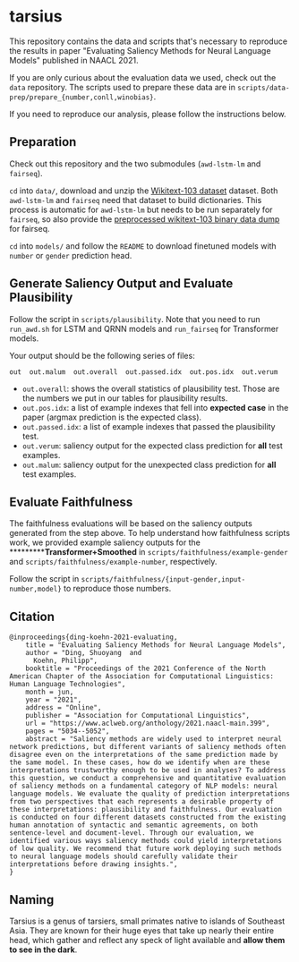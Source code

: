 # tarsius

This repository contains the data and scripts that's necessary to reproduce the results in paper "Evaluating Saliency Methods for Neural Language Models" published in NAACL 2021.

If you are only curious about the evaluation data we used, check out the `data` repository. The scripts used to prepare these data are in `scripts/data-prep/prepare_{number,conll,winobias}`.

If you need to reproduce our analysis, please follow the instructions below.

## Preparation

Check out this repository and the two submodules (`awd-lstm-lm` and `fairseq`).

`cd` into `data/`, download and unzip the [Wikitext-103 dataset](https://s3.amazonaws.com/research.metamind.io/wikitext/wikitext-103-v1.zip) dataset. Both `awd-lstm-lm` and `fairseq` need that dataset to build dictionaries. This process is automatic for `awd-lstm-lm` but needs to be run separately for `fairseq`, so also provide the [preprocessed wikitext-103 binary data dump](http://cs.jhu.edu/~sding/downloads/naacl2021/data-bin/wikitext-103.tar.gz) for fairseq.

`cd` into `models/` and follow the `README` to download finetuned models with `number` or `gender` prediction head.

## Generate Saliency Output and Evaluate Plausibility

Follow the script in `scripts/plausibility`. Note that you need to run `run_awd.sh` for LSTM and QRNN models and `run_fairseq` for Transformer models.

Your output should be the following series of files:

```
out  out.malum  out.overall  out.passed.idx  out.pos.idx  out.verum
```

+ `out.overall`: shows the overall statistics of plausibility test. Those are the numbers we put in our tables for plausibility results.
+ `out.pos.idx`: a list of example indexes that fell into **expected case** in the paper (argmax prediction is the expected class).
+ `out.passed.idx`: a list of example indexes that passed the plausibility test.
+ `out.verum`: saliency output for the expected class prediction for **all** test examples.
+ `out.malum`: saliency output for the unexpected class prediction for **all** test examples.

## Evaluate Faithfulness

The faithfulness evaluations will be based on the saliency outputs generated from the step above. To help understand how faithfulness scripts work, we provided example saliency outputs for the ***********Transformer+Smoothed** in `scripts/faithfulness/example-gender` and `scripts/faithfulness/example-number`, respectively.

Follow the script in `scripts/faithfulness/{input-gender,input-number,model}` to reproduce those numbers.

## Citation

```
@inproceedings{ding-koehn-2021-evaluating,
    title = "Evaluating Saliency Methods for Neural Language Models",
    author = "Ding, Shuoyang  and
      Koehn, Philipp",
    booktitle = "Proceedings of the 2021 Conference of the North American Chapter of the Association for Computational Linguistics: Human Language Technologies",
    month = jun,
    year = "2021",
    address = "Online",
    publisher = "Association for Computational Linguistics",
    url = "https://www.aclweb.org/anthology/2021.naacl-main.399",
    pages = "5034--5052",
    abstract = "Saliency methods are widely used to interpret neural network predictions, but different variants of saliency methods often disagree even on the interpretations of the same prediction made by the same model. In these cases, how do we identify when are these interpretations trustworthy enough to be used in analyses? To address this question, we conduct a comprehensive and quantitative evaluation of saliency methods on a fundamental category of NLP models: neural language models. We evaluate the quality of prediction interpretations from two perspectives that each represents a desirable property of these interpretations: plausibility and faithfulness. Our evaluation is conducted on four different datasets constructed from the existing human annotation of syntactic and semantic agreements, on both sentence-level and document-level. Through our evaluation, we identified various ways saliency methods could yield interpretations of low quality. We recommend that future work deploying such methods to neural language models should carefully validate their interpretations before drawing insights.",
}
```

## Naming

Tarsius is a genus of tarsiers, small primates native to islands of Southeast Asia. They are known for their huge eyes that take up nearly their entire head, which gather and reflect any speck of light available and **allow them to see in the dark**.
